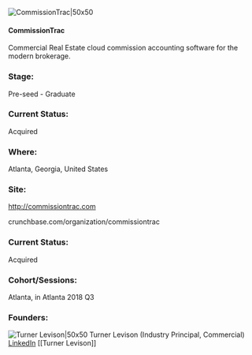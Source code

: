 

![CommissionTrac|50x50](https://apimg.techstars.com/connect/images/image_files/5b4cbfd7c1a4b83b7c0000e8/original/commissiontrac_logo_copy_fo_ts.jpeg)

#### CommissionTrac
Commercial Real Estate cloud commission accounting software for the modern brokerage.

### Stage: 
Pre-seed - Graduate 

### Current Status: 
Acquired

### Where:
Atlanta, Georgia, United States

### Site:
http://commissiontrac.com



crunchbase.com/organization/commissiontrac

### Current Status: 
Acquired

### Cohort/Sessions: 
Atlanta, in Atlanta 2018 Q3

### Founders: 

![Turner Levison|50x50](https://apimg.techstars.com/connect/images/image_files/5b4cbd45c1a4b83b7c0000e1/original/0.jpg) Turner Levison (Industry Principal, Commercial) [LinkedIn](https://linkedin.com/in/turnerlevison) [[Turner Levison]]


